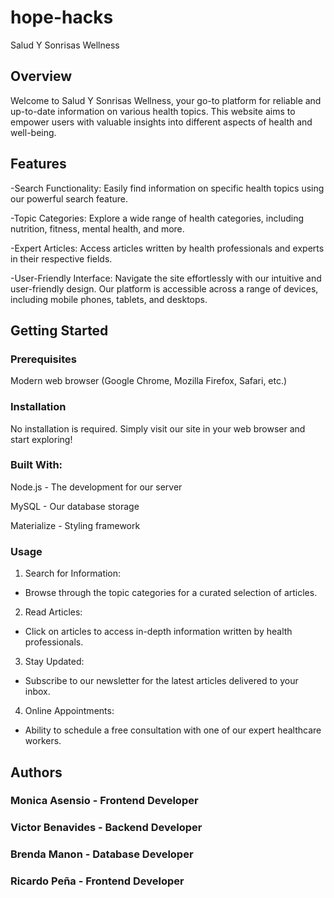 # hope-hacks
Salud Y Sonrisas Wellness 

## Overview

Welcome to Salud Y Sonrisas Wellness, your go-to platform for reliable and up-to-date information on various health topics. This website aims to empower users with valuable insights into different aspects of health and well-being. 

## Features

-Search Functionality: Easily find information on specific health topics using our powerful search feature.

-Topic Categories: Explore a wide range of health categories, including nutrition, fitness, mental health, and more.

-Expert Articles: Access articles written by health professionals and experts in their respective fields.

-User-Friendly Interface: Navigate the site effortlessly with our intuitive and user-friendly design. Our platform is accessible across a range of devices, including mobile phones, tablets, and desktops.

## Getting Started

### Prerequisites

Modern web browser (Google Chrome, Mozilla Firefox, Safari, etc.)

### Installation

No installation is required. Simply visit our site in your web browser and start exploring!

### Built With:

Node.js - The development for our server

MySQL - Our database storage

Materialize - Styling framework

### Usage
1. Search for Information:
- Browse through the topic categories for a curated selection of articles.
2. Read Articles:
- Click on articles to access in-depth information written by health professionals.
3. Stay Updated:
- Subscribe to our newsletter for the latest articles delivered to your inbox.
4. Online Appointments:
- Ability to schedule a free consultation with one of our expert healthcare workers.

## Authors
### Monica Asensio - Frontend Developer
### Victor Benavides - Backend Developer
### Brenda Manon - Database Developer
### Ricardo Peña - Frontend Developer
